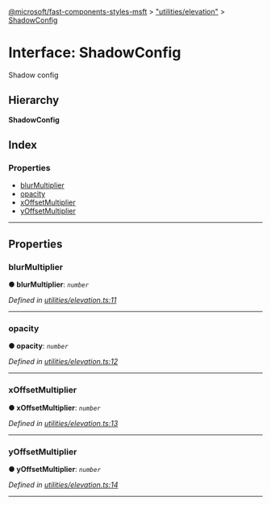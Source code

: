 [@microsoft/fast-components-styles-msft](../README.md) > ["utilities/elevation"](../modules/_utilities_elevation_.md) > [ShadowConfig](../interfaces/_utilities_elevation_.shadowconfig.md)

# Interface: ShadowConfig

Shadow config

## Hierarchy

**ShadowConfig**

## Index

### Properties

* [blurMultiplier](_utilities_elevation_.shadowconfig.md#blurmultiplier)
* [opacity](_utilities_elevation_.shadowconfig.md#opacity)
* [xOffsetMultiplier](_utilities_elevation_.shadowconfig.md#xoffsetmultiplier)
* [yOffsetMultiplier](_utilities_elevation_.shadowconfig.md#yoffsetmultiplier)

---

## Properties

<a id="blurmultiplier"></a>

###  blurMultiplier

**● blurMultiplier**: *`number`*

*Defined in [utilities/elevation.ts:11](https://github.com/Microsoft/fast-dna/blob/164dd3ca/packages/fast-components-styles-msft/src/utilities/elevation.ts#L11)*

___
<a id="opacity"></a>

###  opacity

**● opacity**: *`number`*

*Defined in [utilities/elevation.ts:12](https://github.com/Microsoft/fast-dna/blob/164dd3ca/packages/fast-components-styles-msft/src/utilities/elevation.ts#L12)*

___
<a id="xoffsetmultiplier"></a>

###  xOffsetMultiplier

**● xOffsetMultiplier**: *`number`*

*Defined in [utilities/elevation.ts:13](https://github.com/Microsoft/fast-dna/blob/164dd3ca/packages/fast-components-styles-msft/src/utilities/elevation.ts#L13)*

___
<a id="yoffsetmultiplier"></a>

###  yOffsetMultiplier

**● yOffsetMultiplier**: *`number`*

*Defined in [utilities/elevation.ts:14](https://github.com/Microsoft/fast-dna/blob/164dd3ca/packages/fast-components-styles-msft/src/utilities/elevation.ts#L14)*

___

